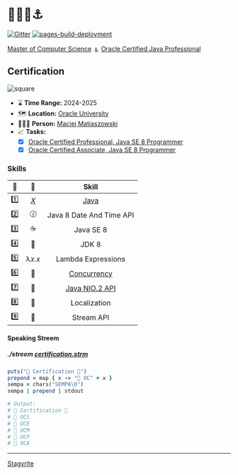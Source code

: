 # 🚢📜🧭⚓️

[![Gitter](https://badges.gitter.im/JoinChat.svg)](https://gitter.im/stagyrite/kassette?utm_source=badge&utm_medium=badge&utm_campaign=pr-badge&utm_content=badge "Gitter") [![pages-build-deployment](https://github.com/Stagyrite/stagyrite/actions/workflows/pages/pages-build-deployment/badge.svg)](https://github.com/Stagyrite/stagyrite/actions/workflows/pages/pages-build-deployment)

[Master of Computer Science](https://stagyrite.github.io/ "Stagyrite &#124; Private Homepage") ﹠ [Oracle Certified Java Professional](https://catalog-education.oracle.com/pls/certview/sharebadge?id=9975082503C1283F2B41AA028D2DFA4763196DD3CB7F09D0B0D7BF65DCFCEABA "Oracle Certified Professional, Java SE 8 Programmer")

## Certification

![square](square.png)

* ⌛ **Time Range:** 2024-2025
* 🗺️ **Location:** [Oracle University](https://www.oracle.com/education/ "Oracle University")
* 👨🏻‍💻 **Person:** [Maciej Matiaszowski](https://stagyrite.github.io/ "Stagyrite &#124; Private Homepage")
* 📈 **Tasks:**
  - [x] [Oracle Certified Professional, Java SE 8 Programmer](https://catalog-education.oracle.com/pls/certview/sharebadge?id=9975082503C1283F2B41AA028D2DFA4763196DD3CB7F09D0B0D7BF65DCFCEABA "Oracle Certified Professional, Java SE 8 Programmer") 
  - [x] [Oracle Certified Associate, Java SE 8 Programmer](https://catalog-education.oracle.com/pls/certview/sharebadge?id=119D68447A8A3235F7FC3C87ACCA5DEA732C69A05A676D39979BDE45FDF81DE1 "Oracle Certified Associate, Java SE 8 Programmer")

### Skills

| 🔢 | 🎯 | Skill |
| :---: | :---: | :---: |
| 1️⃣ | [𝑋](https://x.com/effconia/status/1938359274297794579 "Maciej Matiaszowski on X: &quot;@svt110617 @Oracle_Edu 📚 📖 First, I read three books about @java by @barryburdtweets, @dleuck, and @trisha_gee. Then, I decided to get certified, read the study and exam guides by @jeanneboyarsky and passed the @Enthuware tests. Regarding the OCP, @BrianGoetz wrote about concurrency. #OracleCertified&quot; / X") | [Java](https://x.com/effconia/status/1938359274297794579 "Maciej Matiaszowski on X: &quot;@svt110617 @Oracle_Edu 📚 📖 First, I read three books about @java by @barryburdtweets, @dleuck, and @trisha_gee. Then, I decided to get certified, read the study and exam guides by @jeanneboyarsky and passed the @Enthuware tests. Regarding the OCP, @BrianGoetz wrote about concurrency. #OracleCertified&quot; / X") |
| 2️⃣ | 🕜 | Java 8 Date And Time API |
| 3️⃣ | ☕ | Java SE 8 |
| 4️⃣ | 🧰 | JDK 8 |
| 5️⃣ | λ𝑥.𝑥 | Lambda Expressions |
| 6️⃣ | 🚂 | [Concurrency](https://www.udemy.com/certificate/UC-d9586c29-4504-4435-89a0-6825bed3dd83/ "Udemy Course Completion Certificate &#124; Udemy") |
| 7️⃣ | 📁 | [Java NIO.2 API](https://www.udemy.com/certificate/UC-babb4eaf-6b2c-4302-9f45-244e0da4ad27/ "Udemy Course Completion Certificate &#124; Udemy") |
| 8️⃣ | 📍 | Localization |
| 9️⃣ | 💎 | Stream API |

#### Speaking Streem

##### ./streem [certification.strm](https://github.com/Stagyrite/stagyrite/blob/main/certification.strm "stagyrite/certification.strm at main · Stagyrite/stagyrite")

```ruby
puts("🦬 Certification 🦬")
prepend = map { x -> "📜 OC" + x }
sempa = chars("SEMPA\0")
sempa | prepend | stdout

# Output:
# 🦬 Certification 🦬
# 📜 OCS
# 📜 OCE
# 📜 OCM
# 📜 OCP
# 📜 OCA
```

---

[Stagyrite](https://stagyrite.github.io/stagyrite/ "Yet another profile &#124; Stagyrite")
